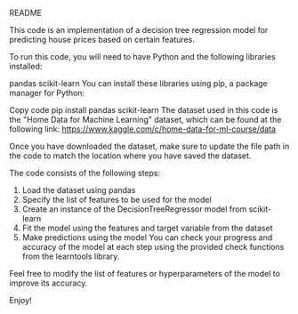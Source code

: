README

This code is an implementation of a decision tree regression model for predicting house prices based on certain features.

To run this code, you will need to have Python and the following libraries installed:

pandas
scikit-learn
You can install these libraries using pip, a package manager for Python:

Copy code
pip install pandas scikit-learn
The dataset used in this code is the "Home Data for Machine Learning" dataset, which can be found at the following link: https://www.kaggle.com/c/home-data-for-ml-course/data

Once you have downloaded the dataset, make sure to update the file path in the code to match the location where you have saved the dataset.

The code consists of the following steps:

1. Load the dataset using pandas
2. Specify the list of features to be used for the model
3. Create an instance of the DecisionTreeRegressor model from scikit-learn
4. Fit the model using the features and target variable from the dataset
5. Make predictions using the model
You can check your progress and accuracy of the model at each step using the provided check functions from the learntools library.

Feel free to modify the list of features or hyperparameters of the model to improve its accuracy.

Enjoy!
